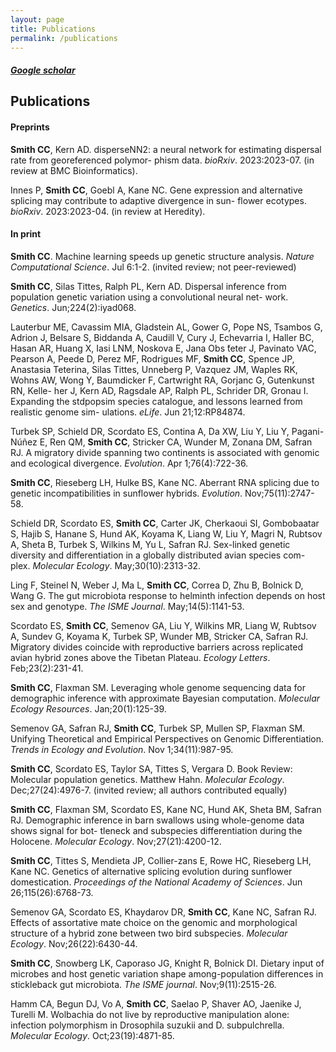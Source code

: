 ```yaml
---
layout: page
title: Publications
permalink: /publications
---
```


##### [Google scholar](https://scholar.google.com/citations?user=ZHHGVn8AAAAJ&hl=en)

## Publications

#### Preprints
**Smith CC**, Kern AD. disperseNN2: a neural network for estimating dispersal rate from georeferenced polymor- phism data.
*bioRxiv*. 2023:2023-07. (in review at BMC Bioinformatics).

Innes P, **Smith CC**, Goebl A, Kane NC. Gene expression and alternative splicing may contribute to adaptive divergence in sun- flower ecotypes.
*bioRxiv*. 2023:2023-04. (in review at Heredity).

#### In print
**Smith CC**. Machine learning speeds up genetic structure analysis.
*Nature Computational Science*. Jul 6:1-2. (invited review; not peer-reviewed)

**Smith CC**, Silas Tittes, Ralph PL, Kern AD. Dispersal inference from population genetic variation using a convolutional neural net-
work.
*Genetics*. Jun;224(2):iyad068.

Lauterbur ME, Cavassim MIA, Gladstein AL, Gower G, Pope NS, Tsambos G, Adrion J, Belsare S, Biddanda A, Caudill V, Cury J, Echevarria I, Haller BC, Hasan AR, Huang X, Iasi
LNM, Noskova E, Jana Obs ̆teter J, Pavinato VAC, Pearson A, Peede D, Perez MF, Rodrigues
MF, **Smith CC**, Spence JP, Anastasia Teterina, Silas Tittes, Unneberg P, Vazquez JM, Waples
RK, Wohns AW, Wong Y, Baumdicker F, Cartwright RA, Gorjanc G, Gutenkunst RN, Kelle- her J, Kern AD, Ragsdale AP, Ralph PL, Schrider DR, Gronau I.
Expanding the stdpopsim species catalogue, and lessons learned from realistic genome sim- ulations.
*eLife*. Jun 21;12:RP84874.

Turbek SP, Schield DR, Scordato ES, Contina A, Da XW, Liu Y, Liu Y, Pagani-Núñez E, Ren QM, **Smith CC**, Stricker CA, Wunder M, Zonana DM, Safran RJ.
A migratory divide spanning two continents is associated with genomic and ecological divergence.
*Evolution*. Apr 1;76(4):722-36.

**Smith CC**, Rieseberg LH, Hulke BS, Kane NC. Aberrant RNA splicing due to genetic incompatibilities in sunflower hybrids.
*Evolution*. Nov;75(11):2747-58.

Schield DR, Scordato ES, **Smith CC**, Carter JK, Cherkaoui SI, Gombobaatar S, Hajib S, Hanane S, Hund AK, Koyama K, Liang W, Liu Y, Magri N, Rubtsov A, Sheta B, Turbek
S, Wilkins M, Yu L, Safran RJ.
Sex-linked genetic diversity and differentiation in a globally distributed avian species com-
plex.
*Molecular Ecology*. May;30(10):2313-32.

Ling F, Steinel N, Weber J, Ma L, **Smith CC**, Correa D, Zhu B, Bolnick D, Wang G. The gut microbiota response to helminth infection depends on host sex and genotype.
*The ISME Journal*. May;14(5):1141-53.

Scordato ES, **Smith CC**, Semenov GA, Liu Y, Wilkins MR, Liang W, Rubtsov A, Sundev G, Koyama K, Turbek SP, Wunder MB, Stricker CA, Safran RJ.
Migratory divides coincide with reproductive barriers across replicated avian hybrid zones above the Tibetan Plateau.
*Ecology Letters*. Feb;23(2):231-41.

**Smith CC**, Flaxman SM. Leveraging whole genome sequencing data for demographic inference with approximate Bayesian computation.
*Molecular Ecology Resources*. Jan;20(1):125-39.

Semenov GA, Safran RJ, **Smith CC**, Turbek SP, Mullen SP, Flaxman SM. Unifying Theoretical and Empirical Perspectives on Genomic Differentiation.
*Trends in Ecology and Evolution*. Nov 1;34(11):987-95.

**Smith CC**, Scordato ES, Taylor SA, Tittes S, Vergara D. Book Review: Molecular population genetics. Matthew Hahn.
*Molecular Ecology*. Dec;27(24):4976-7. (invited review; all authors contributed equally)

**Smith CC**, Flaxman SM, Scordato ES, Kane NC, Hund AK, Sheta BM, Safran RJ. Demographic inference in barn swallows using whole-genome data shows signal for bot- tleneck and subspecies differentiation during the Holocene.
*Molecular Ecology*. Nov;27(21):4200-12.

**Smith CC**, Tittes S, Mendieta JP, Collier-zans E, Rowe HC, Rieseberg LH, Kane NC. Genetics of alternative splicing evolution during sunflower domestication.
*Proceedings of the National Academy of Sciences*. Jun 26;115(26):6768-73.

Semenov GA, Scordato ES, Khaydarov DR, **Smith CC**, Kane NC, Safran RJ. Effects of assortative mate choice on the genomic and morphological structure of a hybrid zone between two bird subspecies.
*Molecular Ecology*. Nov;26(22):6430-44.

**Smith CC**, Snowberg LK, Caporaso JG, Knight R, Bolnick DI. Dietary input of microbes and host genetic variation shape among-population differences
in stickleback gut microbiota.
*The ISME journal*. Nov;9(11):2515-26.

Hamm CA, Begun DJ, Vo A, **Smith CC**, Saelao P, Shaver AO, Jaenike J, Turelli M. Wolbachia do not live by reproductive manipulation alone: infection polymorphism in Drosophila suzukii and D. subpulchrella.
*Molecular Ecology*. Oct;23(19):4871-85.
